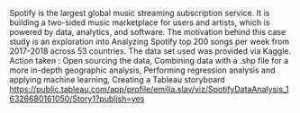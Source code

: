 Spotify is the largest global music streaming subscription service. It is building a two-sided music marketplace for users and artists, which is powered by data, analytics, and software.
The motivation behind this case study is an exploration into Analyzing Spotify top 200 songs per week from 2017-2018 across 53 countries. The data set used was provided via Kaggle.
Action taken : 
Open sourcing the data,
Combining data with a .shp file for a more in-depth geographic analysis,
Performing regression analysis and applying machine learning,
Creating a Tableau storyboard https://public.tableau.com/app/profile/emilia.slav/viz/SpotifyDataAnalysis_16326680161050/Story1?publish=yes
